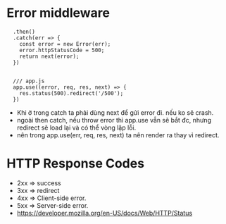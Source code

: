 # Error middleware

```
  .then()
  .catch(err => {
    const error = new Error(err);
    error.httpStatusCode = 500;
    return next(error);
  })


  /// app.js
  app.use((error, req, res, next) => {
    res.status(500).redirect('/500');
  })

```

- Khi ở trong catch ta phải dùng next để gửi error đi. nếu ko sẽ crash.
- ngoài then catch, nếu throw error thì app.use vẫn sẽ bắt đc, nhưng redirect sẽ load lại và có thể vòng lặp lỗi.
- nên trong app.use(err, req, res, next) ta nên render ra thay vì redirect.

# HTTP Response Codes
- 2xx => success
- 3xx => redirect
- 4xx => Client-side error.
- 5xx => Server-side error.
- https://developer.mozilla.org/en-US/docs/Web/HTTP/Status
